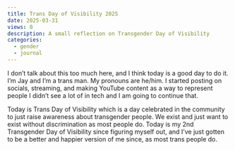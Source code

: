 ```yaml
---
title: Trans Day of Visibility 2025
date: 2025-03-31
views: 0
description: A small reflection on Transgender Day of Visibility
categories:
  - gender
  - journal
---
```


I don’t talk about this too much here, and I think today is a good day to do it. I’m Jay and I’m a trans man. My pronouns are he/him. I started posting on socials, streaming, and making YouTube content as a way to represent people I didn’t see a lot of in tech and I am going to continue that.

Today is Trans Day of Visibility which is a day celebrated in the community to just raise awareness about transgender people. We exist and just want to exist without discrimination as most people do. Today is my 2nd Transgender Day of Visibility since figuring myself out, and I’ve just gotten to be a better and happier version of me since, as most trans people do.